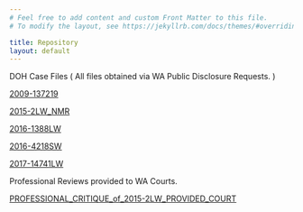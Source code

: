 ```yaml
---
# Feel free to add content and custom Front Matter to this file.
# To modify the layout, see https://jekyllrb.com/docs/themes/#overriding-theme-defaults

title: Repository
layout: default
---
```

DOH Case Files ( All files obtained via WA Public Disclosure Requests. )

  [2009-137219](https://kcpeorg.github.io/WA/JenniferKeilin/DOH/cases/2009-137219.pdf)

  [2015-2LW_NMR](https://kcpeorg.github.io/WA/JenniferKeilin/DOH/cases/2015-2LW_NMR.pdf)

  [2016-1388LW](https://kcpeorg.github.io/WA/JenniferKeilin/DOH/cases/2016-1388LW.pdf)

  [2016-4218SW](https://kcpeorg.github.io/WA/JenniferKeilin/DOH/cases/2016-4218SW.pdf)

  [2017-14741LW](https://kcpeorg.github.io/WA/JenniferKeilin/DOH/cases/2017-14741LW.pdf)

Professional Reviews provided to WA Courts.

  [PROFESSIONAL_CRITIQUE_of_2015-2LW_PROVIDED_COURT](https://kcpeorg.github.io/WA/JenniferKeilin/DOH/cases/PROFESSIONAL_CRITIQUE_of_2015-2LW_PROVIDED_COURT.pdf)
